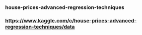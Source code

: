 ### house-prices-advanced-regression-techniques
### https://www.kaggle.com/c/house-prices-advanced-regression-techniques/data
